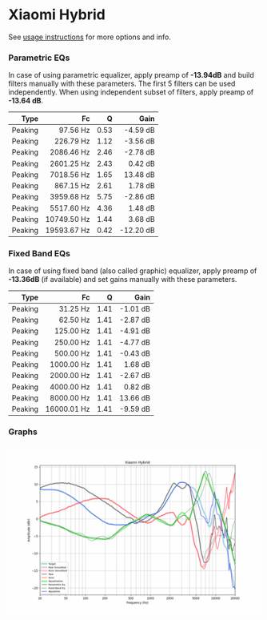 # Xiaomi Hybrid
See [usage instructions](https://github.com/jaakkopasanen/AutoEq#usage) for more options and info.

### Parametric EQs
In case of using parametric equalizer, apply preamp of **-13.94dB** and build filters manually
with these parameters. The first 5 filters can be used independently.
When using independent subset of filters, apply preamp of **-13.64 dB**.

| Type    | Fc          |    Q | Gain      |
|--------:|------------:|-----:|----------:|
| Peaking | 97.56 Hz    | 0.53 | -4.59 dB  |
| Peaking | 226.79 Hz   | 1.12 | -3.56 dB  |
| Peaking | 2086.46 Hz  | 2.46 | -2.78 dB  |
| Peaking | 2601.25 Hz  | 2.43 | 0.42 dB   |
| Peaking | 7018.56 Hz  | 1.65 | 13.48 dB  |
| Peaking | 867.15 Hz   | 2.61 | 1.78 dB   |
| Peaking | 3959.68 Hz  | 5.75 | -2.86 dB  |
| Peaking | 5517.60 Hz  | 4.36 | 1.48 dB   |
| Peaking | 10749.50 Hz | 1.44 | 3.68 dB   |
| Peaking | 19593.67 Hz | 0.42 | -12.20 dB |

### Fixed Band EQs
In case of using fixed band (also called graphic) equalizer, apply preamp of **-13.36dB**
(if available) and set gains manually with these parameters.

| Type    | Fc          |    Q | Gain     |
|--------:|------------:|-----:|---------:|
| Peaking | 31.25 Hz    | 1.41 | -1.01 dB |
| Peaking | 62.50 Hz    | 1.41 | -2.87 dB |
| Peaking | 125.00 Hz   | 1.41 | -4.91 dB |
| Peaking | 250.00 Hz   | 1.41 | -4.77 dB |
| Peaking | 500.00 Hz   | 1.41 | -0.43 dB |
| Peaking | 1000.00 Hz  | 1.41 | 1.68 dB  |
| Peaking | 2000.00 Hz  | 1.41 | -2.67 dB |
| Peaking | 4000.00 Hz  | 1.41 | 0.82 dB  |
| Peaking | 8000.00 Hz  | 1.41 | 13.66 dB |
| Peaking | 16000.01 Hz | 1.41 | -9.59 dB |

### Graphs
![](./Xiaomi%20Hybrid.png)
